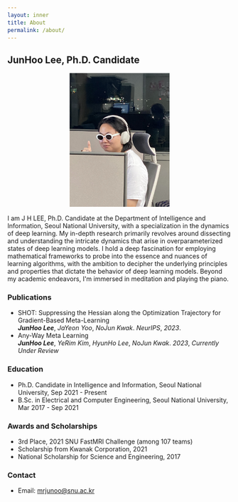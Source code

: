 ```yaml
---
layout: inner
title: About
permalink: /about/
---
```

## JunHoo Lee, Ph.D. Candidate

<!-- ![Profile Picture](./science_vessel.jpeg) -->

<p align="center">
<img src="/science_vessel.jpeg" style="max-height:300px; width:auto;" />
</p>

I am J H LEE,  Ph.D. Candidate at the Department of Intelligence and Information, Seoul National University, with a specialization in the dynamics of deep learning. My in-depth research primarily revolves around dissecting and understanding the intricate dynamics that arise in overparameterized states of deep learning models. I hold a deep fascination for employing mathematical frameworks to probe into the essence and nuances of learning algorithms, with the ambition to decipher the underlying principles and properties that dictate the behavior of deep learning models. Beyond my academic endeavors, I'm immersed in meditation and playing the piano.

### Publications

- SHOT: Suppressing the Hessian along the Optimization Trajectory for Gradient-Based Meta-Learning  
  ***JunHoo Lee***, *JaYeon Yoo*, *NoJun Kwak*.  *NeurIPS*, *2023*.
- Any-Way Meta Learning  
  ***JunHoo Lee***, *YeRim Kim*, *HyunHo Lee*, *NoJun Kwak*.  *2023*, *Currently Under Review*

<!-- - LinkedIn: [linkedin.com/in/junhoolee](#) -->
<!-- - Twitter: [@JunHooLee](#) -->

### Education

- Ph.D. Candidate in Intelligence and Information, Seoul National University, Sep 2021 - Present
- B.Sc. in Electrical and Computer Engineering, Seoul National University, Mar 2017 - Sep 2021



### Awards and Scholarships

- 3rd Place, 2021 SNU FastMRI Challenge (among 107 teams)
- Scholarship from Kwanak Corporation, 2021
- National Scholarship for Science and Engineering, 2017

### Contact

- Email: <mrjunoo@snu.ac.kr>

